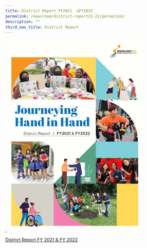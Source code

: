 ```yaml
---
title: District Report FY2021  &FY2022
permalink: /newsroom/district-report21-22/permalink/
description: ""
third_nav_title: District Report
---
```

<a href="https://go.gov.sg/district-report-fy2021-fy2022">
&nbsp;<img src="/images/NewsRoom/district%20report%20cover_fy21&amp;22.jpg" style="width:auto; height:600px;">
	
	
[District Report FY 2021 &amp; FY 2022](https://go.gov.sg/district-report-fy2021-fy2022)

</a>